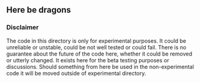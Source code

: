 ## Here be dragons

### Disclaimer

The code in this directory is only for experimental purposes. It could be unreliable or unstable, could be not well tested or could fail. There is no guarantee about the future of the code here, whether it could be removed or utterly changed. It exists here for the beta testing purposes or discussions. Should something from here be used in the non-experimental code it will be moved outside of experimental directory.
